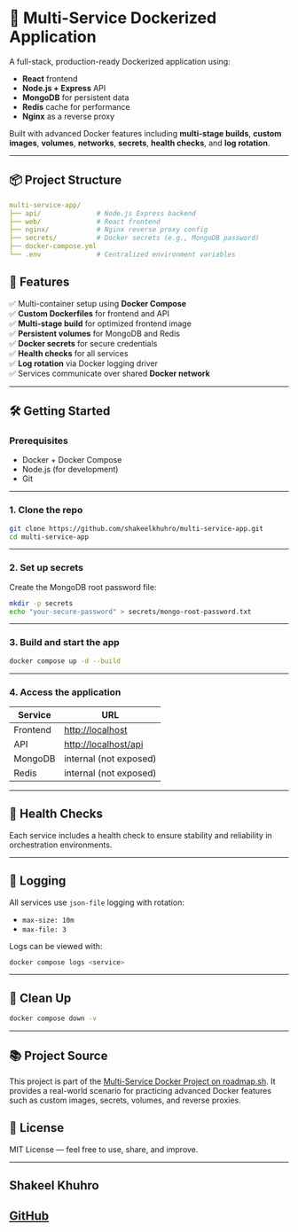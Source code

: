 # 🐳 Multi-Service Dockerized Application

A full-stack, production-ready Dockerized application using:

- **React** frontend
- **Node.js + Express** API
- **MongoDB** for persistent data
- **Redis** cache for performance
- **Nginx** as a reverse proxy

Built with advanced Docker features including **multi-stage builds**, **custom images**, **volumes**, **networks**, **secrets**, **health checks**, and **log rotation**.

---

## 📦 Project Structure

```yaml
multi-service-app/
├── api/              # Node.js Express backend
├── web/              # React frontend
├── nginx/            # Nginx reverse proxy config
├── secrets/          # Docker secrets (e.g., MongoDB password)
├── docker-compose.yml
└── .env              # Centralized environment variables

```

## 🚀 Features

✅ Multi-container setup using **Docker Compose**  
✅ **Custom Dockerfiles** for frontend and API  
✅ **Multi-stage build** for optimized frontend image  
✅ **Persistent volumes** for MongoDB and Redis  
✅ **Docker secrets** for secure credentials  
✅ **Health checks** for all services  
✅ **Log rotation** via Docker logging driver  
✅ Services communicate over shared **Docker network**

---

## 🛠️ Getting Started

### Prerequisites

- Docker + Docker Compose
- Node.js (for development)
- Git

---

### 1. Clone the repo

```bash
git clone https://github.com/shakeelkhuhro/multi-service-app.git
cd multi-service-app
```

---

### 2. Set up secrets

Create the MongoDB root password file:

```bash
mkdir -p secrets
echo "your-secure-password" > secrets/mongo-root-password.txt
```

---

### 3. Build and start the app

```bash
docker compose up -d --build
```

---

### 4. Access the application

| Service  | URL                                          |
| -------- | -------------------------------------------- |
| Frontend | [http://localhost](http://localhost)         |
| API      | [http://localhost/api](http://localhost/api) |
| MongoDB  | internal (not exposed)                       |
| Redis    | internal (not exposed)                       |

---

## 🧪 Health Checks

Each service includes a health check to ensure stability and reliability in orchestration environments.

---

## 🧰 Logging

All services use `json-file` logging with rotation:

- `max-size: 10m`
- `max-file: 3`

Logs can be viewed with:

```bash
docker compose logs <service>
```

---

## 🧼 Clean Up

```bash
docker compose down -v
```

---

## 📚 Project Source

This project is part of the [Multi-Service Docker Project on roadmap.sh](https://roadmap.sh/projects/multiservice-docker).
It provides a real-world scenario for practicing advanced Docker features such as custom images, secrets, volumes, and reverse proxies.

## 📄 License

MIT License — feel free to use, share, and improve.

---

## Shakeel Khuhro

## [GitHub](https://github.com/shakeelkhuhro)
